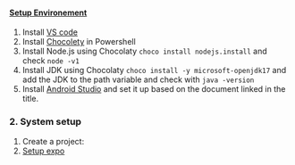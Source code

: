 #### [Setup Environement](https://reactnative.dev/docs/set-up-your-environment)

1. Install [VS code](https://code.visualstudio.com/)
2. Install [Chocolety](https://chocolatey.org/install) in Powershell 
3. Install Node.js using Chocolaty `choco install nodejs.install` and check `node -v1`
4. Install JDK using Chocolaty `choco install -y microsoft-openjdk17` and add the JDK to the path variable and check with `java -version`
5. Install [Android Studio](https://developer.android.com/studio/index.html) and set it up based on the document linked in the title.




### 2. System setup

1. Create a project:
2. [Setup expo](https://reactnative.dev/docs/environment-setup#start-a-new-react-native-project-with-expo)
